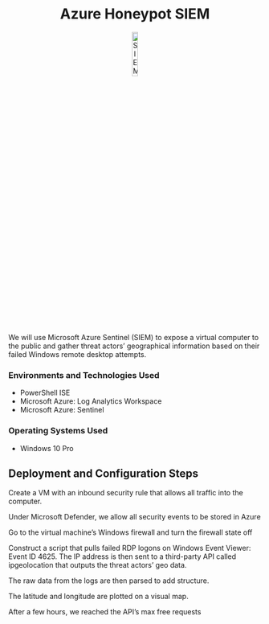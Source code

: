 <h1 align="center">Azure Honeypot SIEM</h1>
<p align="center"><img src="https://i.imgur.com/J2Ts1xi.png" height="15%" width="15%" alt="SIEM image"/></p>
We will use Microsoft Azure Sentinel (SIEM) to expose a virtual computer to the public and gather threat actors’ geographical information based on their failed Windows remote desktop attempts. 
<h3>Environments and Technologies Used</h3>

- PowerShell ISE
- Microsoft Azure: Log Analytics Workspace
- Microsoft Azure: Sentinel


<h3>Operating Systems Used</h3>

- Windows 10 Pro


<h2>Deployment and Configuration Steps</h2>
<p>Create a VM with an inbound security rule that allows all traffic into the computer.</p>
<p>Under Microsoft Defender, we allow all security events to be stored in Azure</p>
<p>Go to the virtual machine’s Windows firewall and turn the firewall state off</p>
<p>Construct a script that pulls failed RDP logons on Windows Event Viewer: Event ID 4625. The IP address is then sent to a third-party API called ipgeolocation that outputs the threat actors’ geo data.</p>
<p>The raw data from the logs are then parsed to add structure.</p>
<p>The latitude and longitude are plotted on a visual map.</p>
<p>After a few hours, we reached the API’s max free requests  </p>
